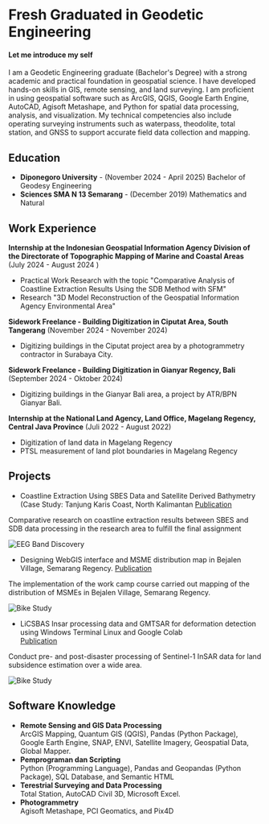 # Fresh Graduated in Geodetic Engineering 

#### Let me introduce my self

I am a Geodetic Engineering graduate (Bachelor's Degree) with a strong academic and practical foundation in geospatial science. I have developed hands-on skills in GIS, remote sensing, and land surveying. I am proficient in using geospatial software such as ArcGIS, QGIS, Google Earth Engine, AutoCAD, Agisoft Metashape, and Python for spatial data processing, analysis, and visualization. My technical competencies also include operating surveying instruments such as waterpass, theodolite, total station, and GNSS to support accurate field data collection and mapping.

## Education

- **Diponegoro University** - (November 2024 - April 2025)
Bachelor of Geodesy Engineering
- **Sciences SMA N 13 Semarang** - (December 2019)
Mathematics and Natural 	        		

## Work Experience
**Internship at the Indonesian Geospatial Information Agency Division 
of the Directorate of Topographic Mapping of Marine and Coastal 
Areas** (July 2024 - August 2024 )
- Practical Work Research with the topic "Comparative Analysis of Coastline Extraction Results Using the SDB Method with SFM" 
- Research "3D Model Reconstruction of the Geospatial Information Agency Environmental Area" 

**Sidework Freelance - Building Digitization in Ciputat Area, South Tangerang** (November 2024 - November 2024)
- Digitizing buildings in the Ciputat project area by a photogrammetry contractor in 
Surabaya City. 

**Sidework Freelance - Building Digitization in Gianyar Regency, Bali** (September 2024 - Oktober 2024)
- Digitizing buildings in the Gianyar Bali area, a project by ATR/BPN Gianyar Bali. 

**Internship at the National Land Agency, Land Office, Magelang 
Regency, Central Java Province** (Juli 2022 - August 2022)
- Digitization of land data in Magelang Regency
- PTSL measurement of land plot boundaries in Magelang Regency

## Projects
- Coastline Extraction Using SBES Data and Satellite Derived Bathymetry (Case Study: Tanjung Karis Coast, North Kalimantan
[Publication](https://www.mdpi.com/1424-8220/22/8/3048)

Comparative research on coastline extraction results between SBES and 
SDB data processing in the research area to fulfill the final assignment 

![EEG Band Discovery](/assets/img/eeg_band_discovery.jpeg)

- Designing WebGIS interface and MSME distribution map in Bejalen Village, Semarang Regency. 
[Publication](https://www.mdpi.com/1424-8220/22/11/4240)

The implementation of the work camp course carried out mapping of the distribution of MSMEs in Bejalen Village, Semarang Regency.

![Bike Study](/assets/img/bike_study.jpeg)

- LiCSBAS Insar processing data and GMTSAR for deformation detection using Windows Terminal Linux and Google Colab  
[Publication](https://www.mdpi.com/1424-8220/22/11/4240)

Conduct pre- and post-disaster processing of Sentinel-1 InSAR data for land 
subsidence estimation over a wide area. 

![Bike Study](/assets/img/bike_study.jpeg)

## Software Knowledge
- **Remote Sensing and GIS Data Processing**  
ArcGIS Mapping, Quantum GIS (QGIS), Pandas (Python Package), Google Earth 
Engine, SNAP, ENVI, Satellite Imagery, Geospatial Data, Global Mapper. 
- **Pemprograman dan Scripting**  
Python (Programming Language), Pandas and Geopandas (Python Package), SQL 
Database, and Semantic HTML 
- **Terestrial Surveying and Data Processing**  
Total Station, AutoCAD Civil 3D, Microsoft Excel.  
- **Photogrammetry**  
Agisoft Metashape, PCI Geomatics, and Pix4D
